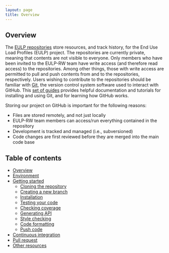 ```yaml
---
layout: page
title: Overview
---
```


Overview
--------

The [EULP repositories](https://github.com/NREL?utf8=%E2%9C%93&q=EULP&type=&language=) store resources, and track history, for the End Use Load Profiles (EULP) project. The repositories are currently private, meaning that contents are not visible to everyone. Only members who have been invited to the EULP-RW team have write access (and therefore read access) to the repositories. Among other things, those with write access are permitted to pull and push contents from and to the repositories, respectively. Users wishing to contribute to the repositories should be familiar with [Git](https://git-scm.com/), the version control system software used to interact with GitHub. This [set of guides](https://guides.github.com/) provides helpful documentation and tutorials for installing and using Git, and for learning how GitHub works.

Storing our project on GitHub is important for the following reasons:
  * Files are stored remotely, and not just locally
  * EULP-RW team members can access/run everything contained in the repository
  * Development is tracked and managed (i.e., subversioned)
  * Code changes are first reviewed before they are merged into the main code base

Table of contents
-----------------
* [Overview](index.html)
* [Environment](pages/environment.html)
* [Getting started](pages/getting_started.html)
  * [Cloning the repository](pages/getting_started.html#cloning-the-repository)
  * [Creating a new branch](pages/getting_started.html#creating-a-new-branch)
  * [Installation](pages/getting_started.html#installation)
  * [Testing your code](pages/getting_started.html#testing-your-code)
  * [Checking coverage](pages/getting_started.html#checking-coverage)
  * [Generating API](pages/getting_started.html#generating-api)
  * [Style checking](pages/getting_started.html#style-checking)
  * [Code formatting](pages/getting_started.html#code-formatting)
  * [Push code](pages/getting_started.html#push-code)
* [Continuous integration](pages/continuous-integration.html)
* [Pull request](pages/pull-request.html)
* [Other resources](pages/other-resources.html)